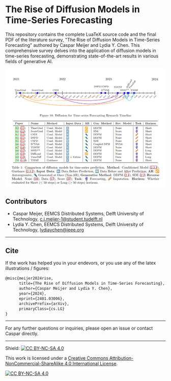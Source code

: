 # The Rise of Diffusion Models in Time-Series Forecasting

This repository contains the complete LuaTeX source code and the final PDF of the literature survey, "The Rise of Diffusion Models in Time-Series Forecasting" authored by Caspar Meijer and Lydia Y. Chen. This comprehensive survey delves into the application of diffusion models in time-series forecasting, demonstrating state-of-the-art results in various fields of generative AI.

![Timeline and Table](git_images/timeline_and_table.png)

## Contributors
- Caspar Meijer, EEMCS Distributed Systems, Delft University of Technology, c.j.meijer-1@student.tudelft.nl
- Lydia Y. Chen, EEMCS Distributed Systems, Delft University of Technology, lydiaychen@ieee.org

---

## Cite
If the work has helped you in your endevors, or you use any of the latex illustrations / figures:

```
@misc{meijer2024rise,
      title={The Rise of Diffusion Models in Time-Series Forecasting}, 
      author={Caspar Meijer and Lydia Y. Chen},
      year={2024},
      eprint={2401.03006},
      archivePrefix={arXiv},
      primaryClass={cs.LG}
}
```

---

For any further questions or inquiries, please open an issue or contact Caspar directly.

---

Shield: [![CC BY-NC-SA 4.0][cc-by-nc-sa-shield]][cc-by-nc-sa]

This work is licensed under a
[Creative Commons Attribution-NonCommercial-ShareAlike 4.0 International License][cc-by-nc-sa].

[![CC BY-NC-SA 4.0][cc-by-nc-sa-image]][cc-by-nc-sa]

[cc-by-nc-sa]: http://creativecommons.org/licenses/by-nc-sa/4.0/
[cc-by-nc-sa-image]: https://licensebuttons.net/l/by-nc-sa/4.0/88x31.png
[cc-by-nc-sa-shield]: https://img.shields.io/badge/License-CC%20BY--NC--SA%204.0-lightgrey.svg
